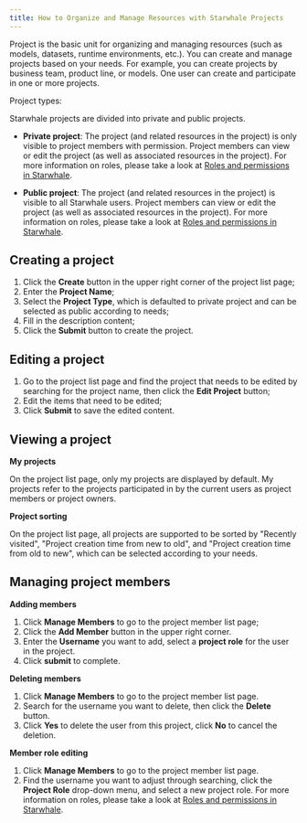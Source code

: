 ```yaml
---
title: How to Organize and Manage Resources with Starwhale Projects
---
```


Project is the basic unit for organizing and managing resources (such as models, datasets, runtime environments, etc.). You can create and manage projects based on your needs. For example, you can create projects by business team, product line, or models. One user can create and participate in one or more projects.

Project types:

Starwhale projects are divided into private and public projects.

- **Private project**: The project (and related resources in the project) is only visible to project members with permission. Project members can view or edit the project (as well as associated resources in the project). For more information on roles, please take a look at [Roles and permissions in Starwhale](roles-permissions).

- **Public project**: The project (and related resources in the project) is visible to all Starwhale users. Project members can view or edit the project (as well as associated resources in the project). For more information on roles, please take a look at [Roles and permissions in Starwhale](roles-permissions).

## Creating a project

1. Click the **Create** button in the upper right corner of the project list page;
2. Enter the **Project Name**;
3. Select the **Project Type**, which is defaulted to private project and can be selected as public according to needs;
4. Fill in the description content;
5. Click the **Submit** button to create the project.

## Editing a project

1. Go to the project list page and find the project that needs to be edited by searching for the project name, then click the **Edit Project** button;
2. Edit the items that need to be edited;
3. Click **Submit** to save the edited content.

## Viewing a project

**My projects**

On the project list page, only my projects are displayed by default. My projects refer to the projects participated in by the current users as project members or project owners.

**Project sorting**

On the project list page, all projects are supported to be sorted by "Recently visited", "Project creation time from new to old", and "Project creation time from old to new", which can be selected according to your needs.

## Managing project members

**Adding members**

1. Click **Manage Members** to go to the project member list page;
2. Click the **Add Member** button in the upper right corner.
3. Enter the **Username** you want to add, select a **project role** for the user in the project.
4. Click **submit** to complete.

**Deleting members**

1. Click **Manage Members** to go to the project member list page.
2. Search for the username you want to delete, then click the **Delete** button.
3. Click **Yes** to delete the user from this project, click **No** to cancel the deletion.

**Member role editing**

1. Click **Manage Members** to go to the project member list page.
2. Find the username you want to adjust through searching, click the **Project Role** drop-down menu, and select a new project role. For more information on roles, please take a look at [Roles and permissions in Starwhale](roles-permissions).
